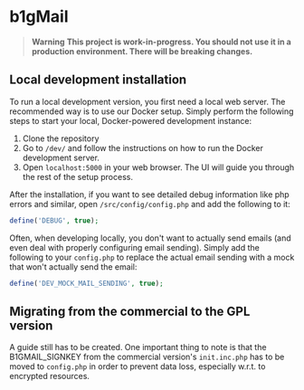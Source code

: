 # b1gMail

> **Warning** **This project is work-in-progress. You should not use it in a production environment. There will be breaking changes.**

## Local development installation

To run a local development version, you first need a local web server. The recommended way is to use our Docker setup. Simply perform the following steps to start your local, Docker-powered development instance:

1. Clone the repository
2. Go to `/dev/` and follow the instructions on how to run the Docker development server.
3. Open `localhost:5000` in your web browser. The UI will guide you through the rest of the setup process.

After the installation, if you want to see detailed debug information like php errors and similar, open `/src/config/config.php` and add the following to it:

```php
define('DEBUG', true);
```

Often, when developing locally, you don't want to actually send emails (and even deal with properly configuring email sending). Simply add the following to your `config.php` to replace the actual email sending with a mock that won't actually send the email:

```php
define('DEV_MOCK_MAIL_SENDING', true);
```

## Migrating from the commercial to the GPL version

A guide still has to be created. One important thing to note is that the B1GMAIL_SIGNKEY
from the commercial version's `init.inc.php` has to be moved to `config.php` in order
to prevent data loss, especially w.r.t. to encrypted resources.
